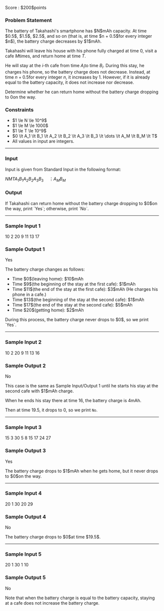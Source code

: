 
<div>

<span>

<span>

<p>
Score : $200$points
</p>

<div>

<section>

### **Problem Statement**

<p>
The battery of Takahashi's smartphone has $N$mAh capacity. At time $0.5$, $1.5$, $2.5$, and so on (that is, at time $n + 0.5$for every integer $n$), the battery charge decreases by $1$mAh.

Takahashi will leave his house with his phone fully charged at time $0$, visit a cafe $M$times, and return home at time $T$.

He will stay at the $i$-th cafe from time $A_i$to time $B_i$. During this stay, he charges his phone, so the battery charge does not decrease. Instead, at time $n + 0.5$for every integer $n$, it increases by $1$. However, if it is already equal to the battery capacity, it does not increase nor decrease.

Determine whether he can return home without the battery charge dropping to $0$on the way.
</p>

</section>

</div>

<div>

<section>

### **Constraints**

<ul>

<li>
$1 \le N \le 10^9$
</li>

<li>
$1 \le M \le 1000$
</li>

<li>
$1 \le T \le 10^9$
</li>

<li>
$0 \lt A_1 \lt B_1 \lt A_2 \lt B_2 \lt A_3 \lt B_3 \lt \dots \lt A_M \lt B_M \lt T$
</li>

<li>
All values in input are integers.
</li>

</ul>

</section>

</div>

---

<div>

<div>

<section>

### **Input**

<p>
Input is given from Standard Input in the following format:
</p>

<div>

$N$$M$$T$$A_1$$B_1$$A_2$$B_2$$A_3$$B_3$$\hspace{15pt} \vdots$$A_M$$B_M$
</div>

</section>

</div>

<div>

<section>

### **Output**

<p>
If Takahashi can return home without the battery charge dropping to $0$on the way, print `Yes`; otherwise, print `No`.
</p>

</section>

</div>

</div>

---

<div>

<section>

### **Sample Input 1**

<div>

10 2 20
9 11
13 17

</div>

</section>

</div>

<div>

<section>

### **Sample Output 1**

<div>

Yes

</div>

<p>
The battery charge changes as follows:
</p>

<ul>

<li>
Time $0$(leaving home): $10$mAh
</li>

<li>
Time $9$(the beginning of the stay at the first cafe): $1$mAh
</li>

<li>
Time $11$(the end of the stay at the first cafe): $3$mAh (He charges his phone in a cafe.)
</li>

<li>
Time $13$(the beginning of the stay at the second cafe): $1$mAh
</li>

<li>
Time $17$(the end of the stay at the second cafe): $5$mAh
</li>

<li>
Time $20$(getting home): $2$mAh
</li>

</ul>

<p>
During this process, the battery charge never drops to $0$, so we print `Yes`.
</p>

</section>

</div>

---

<div>

<section>

### **Sample Input 2**

<div>

10 2 20
9 11
13 16

</div>

</section>

</div>

<div>

<section>

### **Sample Output 2**

<div>

No

</div>

<p>
This case is the same as Sample Input/Output 1 until he starts his stay at the second cafe with $1$mAh charge.

When he ends his stay there at time $16$, the battery charge is $4$mAh.

Then at time $19.5$, it drops to $0$, so we print `No`.
</p>

</section>

</div>

---

<div>

<section>

### **Sample Input 3**

<div>

15 3 30
5 8
15 17
24 27

</div>

</section>

</div>

<div>

<section>

### **Sample Output 3**

<div>

Yes

</div>

<p>
The battery charge drops to $1$mAh when he gets home, but it never drops to $0$on the way.
</p>

</section>

</div>

---

<div>

<section>

### **Sample Input 4**

<div>

20 1 30
20 29

</div>

</section>

</div>

<div>

<section>

### **Sample Output 4**

<div>

No

</div>

<p>
The battery charge drops to $0$at time $19.5$.
</p>

</section>

</div>

---

<div>

<section>

### **Sample Input 5**

<div>

20 1 30
1 10

</div>

</section>

</div>

<div>

<section>

### **Sample Output 5**

<div>

No

</div>

<p>
Note that when the battery charge is equal to the battery capacity, staying at a cafe does not increase the battery charge.
</p>

</section>

</div>

</span>

</span>

</div>
